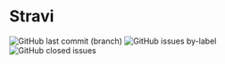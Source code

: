 # Stravi
 ![GitHub last commit (branch)](https://img.shields.io/github/last-commit/nogipx/stravi/develop?label=last%20develop%20commit)
 ![GitHub issues by-label](https://img.shields.io/github/issues/nogipx/stravi/feature?color=%236f42c1&label=features)
 ![GitHub closed issues](https://img.shields.io/github/issues-closed-raw/nogipx/stravi?color=%2300796b)
 
